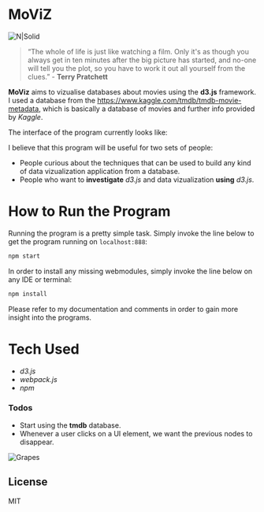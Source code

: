 # MoViZ

![N|Solid](http://www.paperboardpackaging.org/images/default-source/School-Logos/sjsu-primary-mark_web.png?sfvrsn=0)

>“The whole of life is just like watching a film. Only it's as though you always get in ten minutes after the big picture has started, and no-one will tell you the plot, so you have to work it out all yourself from the clues.”  - **Terry Pratchett**

**MoViz** aims to vizualise databases about movies using the **d3.js** framework. I used a database from the https://www.kaggle.com/tmdb/tmdb-movie-metadata, which is basically a database of movies and further info provided by *Kaggle*. 

The interface of the program currently looks like: 

I believe that this program will be useful for two sets of people: 
  - People curious about the techniques that can be used to build any kind of data vizualization application from a database. 
  - People who want to **investigate** *d3.js* and data vizualization **using** *d3.js*. 
  
# How to Run the Program 

Running the program is a pretty simple task. Simply invoke the line below to get the program running on `localhost:888`:

```sh
npm start
```

In order to install any missing webmodules, simply invoke the line below on any IDE or terminal: 

```sh
npm install 
```

Please refer to my documentation and comments in order to gain more insight into the programs. 

# Tech Used
- *d3.js*
- *webpack.js*
- *npm*
 
### Todos

- Start using the **tmdb** database. 
- Whenever a user clicks on a UI element, we want the previous nodes to disappear.

![Grapes](http://yourmammawontlikeme.myblog.arts.ac.uk/files/2014/05/4688822045_29afbc713d_z.jpg)

License
----

MIT
